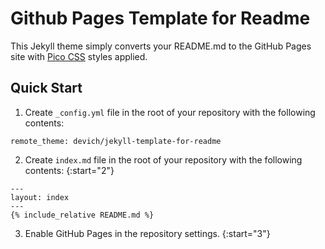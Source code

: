 # Github Pages Template for Readme

This Jekyll theme simply converts your README.md to the GitHub Pages site with [Pico CSS](https://picocss.com/) styles applied.

## Quick Start
1. Create `_config.yml` file in the root of your repository with the following contents:
<pre><code>remote_theme: devich/jekyll-template-for-readme
</code></pre>
2. Create `index.md` file in the root of your repository with the following contents:
{:start="2"}
<pre><code>---
layout: index
---
&#123;% include_relative README.md %&#125;
</code></pre>
3. Enable GitHub Pages in the repository settings.
{:start="3"}